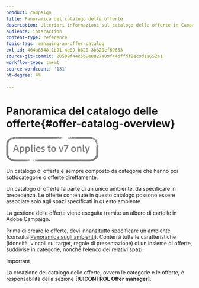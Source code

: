 ```yaml
---
product: campaign
title: Panoramica del catalogo delle offerte
description: Ulteriori informazioni sul catalogo delle offerte in Campaign
audience: interaction
content-type: reference
topic-tags: managing-an-offer-catalog
exl-id: 464a6548-1b91-4e09-b620-3b820ef69653
source-git-commit: 20509f44c5b8e0827a09f44dffdf2ec9d11652a1
workflow-type: tm+mt
source-wordcount: '131'
ht-degree: 4%

---
```


# Panoramica del catalogo delle offerte{#offer-catalog-overview}

![](../../assets/v7-only.svg)

Un catalogo di offerte è sempre composto da categorie che hanno poi sottocategorie o offerte direttamente.

Un catalogo di offerte fa parte di un unico ambiente, da specificare in precedenza. Le offerte contenute in questo catalogo possono essere associate solo agli spazi specificati in questo ambiente.

La gestione delle offerte viene eseguita tramite un albero di cartelle in Adobe Campaign.

Prima di creare le offerte, devi innanzitutto specificare un ambiente (consulta [Panoramica sugli ambienti](../../interaction/using/environments-overview.md)). Conterrà tutte le caratteristiche (idoneità, vincoli sul target, regole di presentazione) di un insieme di offerte, suddivise in categorie, nonché l’elenco dei relativi spazi.

>[!IMPORTANT]
>
>La creazione del catalogo delle offerte, ovvero le categorie e le offerte, è responsabilità della sezione **[!UICONTROL Offer manager]**.
